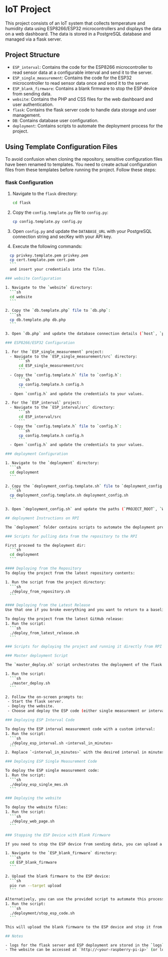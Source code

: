 # IoT Project

This project consists of an IoT system that collects temperature and humidity data using ESP8266/ESP32 microcontrollers and displays the data on a web dashboard. The data is stored in a PostgreSQL database and managed via a flask server.

## Project Structure

- `ESP_interval`: Contains the code for the ESP8266 microcontroller to read sensor data at a configurable interval and send it to the server.
- `ESP_single_measurement`: Contains the code for the ESP32 microcontroller to read sensor data once and send it to the server.
- `ESP_blank_firmware`: Contains a blank firmware to stop the ESP device from sending data.
- `website`: Contains the PHP and CSS files for the web dashboard and user authentication.
- `flask`: Contains the flask server code to handle data storage and user management.
- `DB`: Contains database user configuration.
- `deployment`: Contains scripts to automate the deployment process for the project.

## Using Template Configuration Files

To avoid confusion when cloning the repository, sensitive configuration files have been renamed to templates. You need to create actual configuration files from these templates before running the project. Follow these steps:

### flask Configuration

1. Navigate to the `flask` directory:
    ```sh
    cd flask
    ```

2. Copy the `config.template.py` file to `config.py`:
    ```sh
    cp config.template.py config.py
    ```

3. Open `config.py` and update the `DATABASE_URL` with your PostgreSQL connection string and secKey with your API key.

4.   Execute the following commands:
  ```sh
    cp privkey.template.pem privkey.pem
    cp cert.template.pem cert.pem
    ```
    and insert your credentials into the files.

### website Configuration

1. Navigate to the `website` directory:
    ```sh
    cd website
    ```

2. Copy the `db.template.php` file to `db.php`:
    ```sh
    cp db.template.php db.php
    ```

3. Open `db.php` and update the database connection details (`host`, `port`, `dbname`, `user`, `password`) with your PostgreSQL credentials.

### ESP8266/ESP32 Configuration

1. For the `ESP_single_measurement` project:
    - Navigate to the `ESP_single_measurement/src` directory:
        ```sh
        cd ESP_single_measurement/src
        ```
    - Copy the `config.template.h` file to `config.h`:
        ```sh
        cp config.template.h config.h
        ```
    - Open `config.h` and update the credentials to your values.

2. For the `ESP_interval` project:
    - Navigate to the `ESP_interval/src` directory:
        ```sh
        cd ESP_interval/src
        ```
    - Copy the `config.template.h` file to `config.h`:
        ```sh
        cp config.template.h config.h
        ```
    - Open `config.h` and update the credentials to your values.

### deployment Configuration

1. Navigate to the `deployment` directory:
    ```sh
    cd deployment
    ```

2. Copy the `deployment_config.template.sh` file to `deployment_config.sh`:
    ```sh
    cp deployment_config.template.sh deployment_config.sh
    ```

3. Open `deployment_config.sh` and update the paths (`PROJECT_ROOT`, `WEBSITE_DEST`, etc.) to match your deployment environment.

## deployment Instructions on RPI

The `deployment` folder contains scripts to automate the deployment process for the project. Below are the instructions for using these scripts:

### Scripts for pulling data from the repository to the RPI

First proceed to the deployment dir:
    ```sh
    cd deployment
    ```

#### Deploying from the Repository
To deploy the project from the latest repository contents:

1. Run the script from the project directory:
    ```sh
    ./deploy_from_repository.sh
    ```

#### Deploying from the Latest Release
Use that one if you broke everything and you want to return to a baseline functional version.

To deploy the project from the latest GitHub release:
1. Run the script:
    ```sh
    ./deploy_from_latest_release.sh
    ```

### Scripts for deploying the project and running it directly from RPI

### Master deployment Script

The `master_deploy.sh` script orchestrates the deployment of the flask server, website, and ESP code.

1. Run the script:
    ```sh
    ./master_deploy.sh
    ```

2. Follow the on-screen prompts to:
   - Start the flask server.
   - Deploy the website.
   - Choose and deploy the ESP code (either single measurement or interval measurement).

### Deploying ESP Interval Code

To deploy the ESP interval measurement code with a custom interval:
1. Run the script:
    ```sh
    ./deploy_esp_interval.sh <interval_in_minutes>
    ```
2. Replace `<interval_in_minutes>` with the desired interval in minutes.

### Deploying ESP Single Measurement Code

To deploy the ESP single measurement code:
1. Run the script:
    ```sh
    ./deploy_esp_single_mes.sh
    ```

### Deploying the website

To deploy the website files:
1. Run the script:
    ```sh
    ./deploy_web_page.sh
    ```

### Stopping the ESP Device with Blank Firmware

If you need to stop the ESP device from sending data, you can upload a blank firmware to the device. This will effectively stop its functionality.

1. Navigate to the `ESP_blank_firmware` directory:
    ```sh
    cd ESP_blank_firmware
    ```

2. Upload the blank firmware to the ESP device:
    ```sh
    pio run --target upload
    ```

Alternatively, you can use the provided script to automate this process:
1. Run the script:
    ```sh
    ./deployment/stop_esp_code.sh
    ```

This will upload the blank firmware to the ESP device and stop it from sending data.

## Notes

- logs for the flask server and ESP deployment are stored in the `logs` directory.
- The website can be accessed at `http://<your-raspberry-pi-ip>` (or localhost) after deployment.
